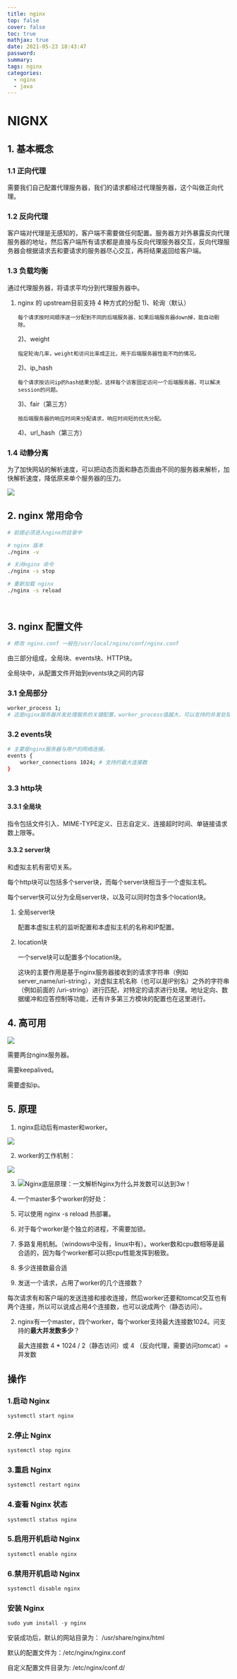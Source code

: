 ```yaml
---
title: nginx
top: false
cover: false
toc: true
mathjax: true
date: 2021-05-23 18:43:47
password:
summary:
tags: nginx
categories: 
  - nginx
  - java
---
```


# NIGNX

## 1. 基本概念

### 1.1 正向代理

需要我们自己配置代理服务器，我们的请求都经过代理服务器，这个叫做正向代理。

### 1.2 反向代理

客户端对代理是无感知的，客户端不需要做任何配置。服务器方对外暴露反向代理服务器的地址，然后客户端所有请求都是直接与反向代理服务器交互，反向代理服务器会根据请求去和要请求的服务器尽心交互，再将结果返回给客户端。

### 1.3 负载均衡

通过代理服务器，将请求平均分到代理服务器中。



1. nginx 的 upstream目前支持 4 种方式的分配
   1)、轮询（默认）

   ```
   每个请求按时间顺序逐一分配到不同的后端服务器，如果后端服务器down掉，能自动剔除。
   ```

   2)、weight

   ```
   指定轮询几率，weight和访问比率成正比，用于后端服务器性能不均的情况。
   ```

   2)、ip_hash

   ```
   每个请求按访问ip的hash结果分配，这样每个访客固定访问一个后端服务器，可以解决session的问题。
   ```

   3)、fair（第三方）

   ```
   按后端服务器的响应时间来分配请求，响应时间短的优先分配。
   ```

   4)、url_hash（第三方）



### 1.4 动静分离

为了加快网站的解析速度，可以把动态页面和静态页面由不同的服务器来解析，加快解析速度，降低原来单个服务器的压力。

![](nginx/动静分离.PNG)



## 2. nginx 常用命令

```bash
# 前提必须进入nginx的目录中

# nginx 版本
./nginx -v

# 关闭nginx 命令
./nginx -s stop

# 重新加载 nginx
./nginx -s reload




```



## 3. nginx 配置文件

```bash
# 修改 nginx.conf 一般在/usr/local/nginx/conf/nginx.conf
```

由三部分组成，全局块、events块、HTTP块。

全局块中，从配置文件开始到events块之间的内容

### 3.1 全局部分

```bash
worker_process 1;
# 这是nginx服务器并发处理服务的关键配置，worker_process值越大，可以支持的并发处理量越多，但是受到硬件、软件等设备的制约。
```

### 3.2 events块

```bash
# 主要是nginx服务器与用户的网络连接。
events {
	worker_connections 1024; # 支持的最大连接数
}
```



### 3.3 http块

#### 3.3.1 全局块

指令包括文件引入、MIME-TYPE定义、日志自定义、连接超时时间、单链接请求数上限等。



#### 3.3.2 server块

和虚拟主机有密切关系。

每个http块可以包括多个server块，而每个server块相当于一个虚拟主机。

每个server快可以分为全局server块，以及可以同时包含多个location块。

1. 全局server块

   配置本虚拟主机的监听配置和本虚拟主机的名称和IP配置。

2. location块

   一个serve块可以配置多个location块。

   这块的主要作用是基于nginx服务器接收到的请求字符串（例如 server_name/uri-string），对虚拟主机名称（也可以是IP别名）之外的字符串（例如前面的 /uri-string）进行匹配，对特定的请求进行处理。地址定向、数据缓冲和应答控制等功能，还有许多第三方模块的配置也在这里进行。

## 4. 高可用



![](nginx/高可用.PNG)



需要两台nginx服务器。

需要keepalived。

需要虚拟ip。

## 5. 原理

1. nginx启动后有master和worker。

![](nginx/原理.PNG)

2. worker的工作机制：

![](nginx/worker的工作机制.PNG)



3. ![Nginx底层原理：一文解析Nginx为什么并发数可以达到3w！](D:\1\blog\source\_posts\nginx\format,png)

   

4. 一个master多个worker的好处：

5. 可以使用 nginx -s reload 热部署。

6. 对于每个worker是个独立的进程，不需要加锁。

7. 多路复用机制。（windows中没有，linux中有）。worker数和cpu数相等是最合适的，因为每个worker都可以把cpu性能发挥到极致。

8. 多少连接数最合适

9. 发送一个请求，占用了worker的几个连接数？

每次请求有和客户端的发送连接和接收连接，然后worker还要和tomcat交互也有两个连接，所以可以说成占用4个连接数，也可以说成两个（静态访问）。

2. nginx有一个master，四个worker，每个worker支持最大连接数1024。问支持的**最大并发数多少**？


    最大连接数 4 * 1024 / 2（静态访问）或 4 （反向代理，需要访问tomcat）= 并发数







## 操作

### 1.启动 Nginx

```javascript
systemctl start nginx
```

### 2.停止 Nginx

```javascript
systemctl stop nginx
```

### 3.重启 Nginx

```javascript
systemctl restart nginx
```

### 4.查看 Nginx 状态

```javascript
systemctl status nginx
```

### 5.启用开机启动 Nginx

```javascript
systemctl enable nginx
```

### 6.禁用开机启动 Nginx

```javascript
systemctl disable nginx
```

### 安装 Nginx

```javascript
sudo yum install -y nginx
```

安装成功后，默认的网站目录为： /usr/share/nginx/html

默认的配置文件为：/etc/nginx/nginx.conf

自定义配置文件目录为: /etc/nginx/conf.d/


